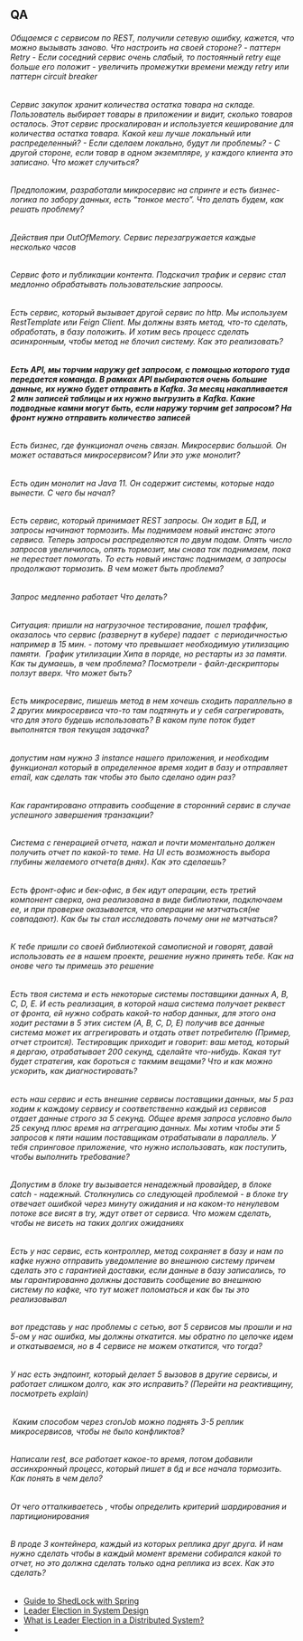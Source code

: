 ## QA

###### Общаемся с сервисом по REST, получили сетевую ошибку, кажется, что можно вызывать заново. Что настроить на своей стороне? - паттерн Retry - Если соседний сервис очень слабый, то постоянный retry еще больше его положит - увеличить промежутки времени между retry или паттерн circuit breaker

###### Сервис закупок хранит количества остатка товара на складе. Пользователь выбирает товары в приложении и видит, сколько товаров осталось. Этот сервис проскалирован и используется кеширование для количества остатка товара. Какой кеш лучше локальный или распределенный? - Если сделаем локально, будут ли проблемы? - С другой стороне, если товар в одном экземпляре, у каждого клиента это записано. Что может случиться?

###### Предположим, разработали микросервис на спринге и есть бизнес-логика по забору данных, есть “тонкое место”. Что делать будем, как решать проблему?

###### Действия при OutOfMemory. Сервис перезагружается каждые несколько часов

###### Сервис фото и публикации контента. Подскачил трафик и сервис стал медлонно обрабатывать пользовательские запроосы.

###### Есть сервис, который вызывает другой сервис по http. Мы используем RestTemplate или Feign Client. Мы должны взять метод, что-то сделать, обработать, в базу положить. И хотим весь процесс сделать асинхронным, чтобы метод не блочил систему. Как это реализовать?

###### **Есть API, мы торчим наружу get запросом, с помощью которого туда передается команда. В рамках API выбираются очень большие данные, их нужно будет отправить в Kafka. За месяц накапливается 2 млн записей таблицы и их нужно выгрузить в Kafka. Какие подводные камни могут быть, если наружу торчим get запросом? На фронт нужно отправить количество записей**

###### Есть бизнес, где функционал очень связан. Микросервис большой. Он может оставаться микросервисом? Или это уже монолит?

###### Есть один монолит на Java 11. Он содержит системы, которые надо вынести. С чего бы начал?

###### Есть сервис, который принимает REST запросы. Он ходит в БД, и запросы начинают тормозить. Мы поднимаем новый инстанс этого сервиса. Теперь запросы распределяются по двум подам. Опять число запросов увеличилось, опять тормозит, мы снова так поднимаем, пока не перестает помогать. То есть новый инстанс поднимаем, а запросы продолжают тормозить. В чем может быть проблема?


###### Запрос медленно работает Что делать?



###### Ситуация: пришли на нагрузочное тестирование, пошел траффик, оказалось что сервис (развернут в кубере) падает  с периодичностью например в 15 мин. - потому что превышает необходимую утилизацию памяти.  График утилизации Хипа в поряде, но рестарты из за памяти. Как ты думаешь, в чем проблема? Посмотрели - файл-дескрипторы ползут вверх. Что может быть?


###### Есть микросервис, пишешь метод в нем хочешь сходить параллельно в 2 других микросервиса что-то там подтянуть и у себя сагрегировать, что для этого будешь использовать? В каком пуле поток будет выполнятся твоя текущая задачка?

###### допустим нам нужно 3 instance нашего приложения, и необходим функционал который в определенное время ходит в базу и отправляет email, как сделать так чтобы это было сделано один раз?

###### Как гарантировано отправить сообщение в сторонний сервис в случае успешного завершения транзакции?

###### Система с генерацией отчета, нажал и почти моментально должен получить отчет по какой-то теме. На UI есть возможность выбора глубины желаемого отчета(в днях). Как это сделаешь?

###### Есть фронт-офис и бек-офис, в бек идут операции, есть третий компонент сверка, она реализована в виде библиотеки, подключаем ее, и при проверке оказывается, что операции не мэтчаться(не совпадают). Как бы ты стал исследовать почему они не мэтчаться?

###### К тебе пришли со своей библиотекой самописной и говорят, давай использовать ее в нашем проекте, решение нужно принять тебе. Как на онове чего ты примешь это решение

###### Есть твоя система и есть некоторые системы поставщики данных A, B, C, D, E. И есть реализация, в которой наша система получает реквест от фронта, ей нужно собрать какой-то набор данных, для этого она ходит рестами в 5 этих систем (A, B, C, D, E) получив все данные система может их аггрегировать и отдать ответ потребителю (Пример, отчет строится). Тестировщик приходит и говорит: ваш метод, который я дергаю, отрабатывает 200 секунд, сделайте что-нибудь. Какая тут будет стратегия, как бороться с такмим вещами? Что и как можно ускорить, как диагностировать?

###### есть наш сервис и есть внешние сервисы поставщики данных, мы 5 раз ходим к каждому сервису и соответственно каждый из сервисов отдает данные строго за 5 секунд. Общее время запроса условно было 25 секунд плюс время на аггрегацию данных. Мы хотим чтобы эти 5 запросов к пяти нашим поставщикам отрабатывали в параллель. У тебя спринговое приложение, что нужно использовать, как поступить, чтобы выполнить требование?

###### Допустим в блоке try вызывается ненадежный провайдер, в блоке catch - надежный. Столкнулись со следующей проблемой - в блоке try отвечает ошибкой через минуту ожидания и на каком-то ненулевом потоке все висят в try, ждут ответ от сервиса. Что можем сделать, чтобы не висеть на таких долгих ожиданиях

######  Есть у нас сервис, есть контроллер, метод сохраняет в базу и нам по кафке нужно отправить уведомление во внешнюю систему причем сделать это с гарантией доставки, если данные в базу записались, то мы гарантированно должны доставить сообщение во внешнюю систему по кафке, что тут может поломаться и как бы ты это реализовывал


######  вот представь у нас проблемы с сетью, вот 5 сервисов мы прошли и на 5-ом у нас ошибка, мы должны откатится. мы обратно по цепочке идем и откатываемся, но в 4 сервисе не можем откатится, что тогда?

###### У нас есть эндпоинт, который делает 5 вызовов в другие сервисы, и работает слишком долго, как это исправить? (Перейти на реактивщину, посмотреть explain)

######  Каким способом через cronJob можно поднять 3-5 реплик микросервисов, чтобы не было конфликтов?
###### Написали rest, все работает какое-то время, потом добавили ассинхронный процесс, который пишет в бд и все начала тормозить. Как понять в чем дело?

######  От чего отталкиваетесь , чтобы определить критерий шардирования и партиционирования

###### В проде 3 контейнера, каждый из которых реплика друг друга. И нам нужно сделать чтобы в каждый момент времени собирался какой то отчет, но это должна сделать только одна реплика из всех. Как это сделать? 

- [Guide to ShedLock with Spring](https://www.baeldung.com/shedlock-spring)
- [Leader Election in System Design](https://www.geeksforgeeks.org/leader-election-in-system-design/)
- [What is Leader Election in a Distributed System?](https://www.geeksforgeeks.org/what-is-leader-election-in-a-distributed-system/?ref=ml_lbp)
- 
